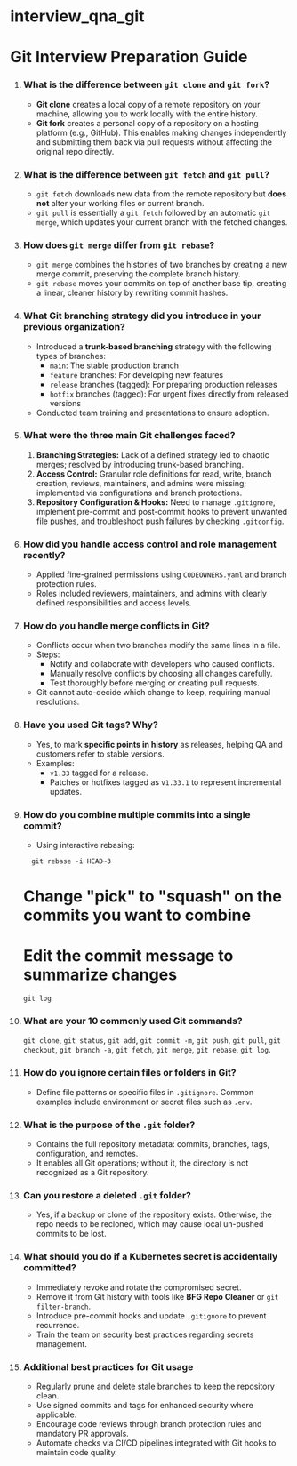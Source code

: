 # interview_qna_git 
# Git Interview Preparation Guide

1. ### What is the difference between `git clone` and `git fork`?  
   - **Git clone** creates a local copy of a remote repository on your machine, allowing you to work locally with the entire history.  
   - **Git fork** creates a personal copy of a repository on a hosting platform (e.g., GitHub). This enables making changes independently and submitting them back via pull requests without affecting the original repo directly.

2. ### What is the difference between `git fetch` and `git pull`?  
   - `git fetch` downloads new data from the remote repository but **does not** alter your working files or current branch.  
   - `git pull` is essentially a `git fetch` followed by an automatic `git merge`, which updates your current branch with the fetched changes.

3. ### How does `git merge` differ from `git rebase`?  
   - `git merge` combines the histories of two branches by creating a new merge commit, preserving the complete branch history.  
   - `git rebase` moves your commits on top of another base tip, creating a linear, cleaner history by rewriting commit hashes.

4. ### What Git branching strategy did you introduce in your previous organization?  
   - Introduced a **trunk-based branching** strategy with the following types of branches:  
     - `main`: The stable production branch  
     - `feature` branches: For developing new features  
     - `release` branches (tagged): For preparing production releases  
     - `hotfix` branches (tagged): For urgent fixes directly from released versions  
   - Conducted team training and presentations to ensure adoption.

5. ### What were the three main Git challenges faced?  
   1. **Branching Strategies:** Lack of a defined strategy led to chaotic merges; resolved by introducing trunk-based branching.  
   2. **Access Control:** Granular role definitions for read, write, branch creation, reviews, maintainers, and admins were missing; implemented via configurations and branch protections.  
   3. **Repository Configuration & Hooks:** Need to manage `.gitignore`, implement pre-commit and post-commit hooks to prevent unwanted file pushes, and troubleshoot push failures by checking `.gitconfig`.

6. ### How did you handle access control and role management recently?  
   - Applied fine-grained permissions using `CODEOWNERS.yaml` and branch protection rules.  
   - Roles included reviewers, maintainers, and admins with clearly defined responsibilities and access levels.

7. ### How do you handle merge conflicts in Git?  
   - Conflicts occur when two branches modify the same lines in a file.  
   - Steps:  
     - Notify and collaborate with developers who caused conflicts.  
     - Manually resolve conflicts by choosing all changes carefully.  
     - Test thoroughly before merging or creating pull requests.  
   - Git cannot auto-decide which change to keep, requiring manual resolutions.

8. ### Have you used Git tags? Why?  
   - Yes, to mark **specific points in history** as releases, helping QA and customers refer to stable versions.  
   - Examples:  
     - `v1.33` tagged for a release.  
     - Patches or hotfixes tagged as `v1.33.1` to represent incremental updates.

9. ### How do you combine multiple commits into a single commit?  
   - Using interactive rebasing:  
   ```
     git rebase -i HEAD~3
   ```
     # Change "pick" to "squash" on the commits you want to combine
     # Edit the commit message to summarize changes
   ```
   git log
   ```

11. ### What are your 10 commonly used Git commands?  
    `git clone`, `git status`, `git add`, `git commit -m`, `git push`, `git pull`, `git checkout`, `git branch -a`, `git fetch`, `git merge`, `git rebase`, `git log`.

12. ### How do you ignore certain files or folders in Git?  
    - Define file patterns or specific files in `.gitignore`. Common examples include environment or secret files such as `.env`.

13. ### What is the purpose of the `.git` folder?  
    - Contains the full repository metadata: commits, branches, tags, configuration, and remotes.  
    - It enables all Git operations; without it, the directory is not recognized as a Git repository.

14. ### Can you restore a deleted `.git` folder?  
    - Yes, if a backup or clone of the repository exists. Otherwise, the repo needs to be recloned, which may cause local un-pushed commits to be lost.

15. ### What should you do if a Kubernetes secret is accidentally committed?  
    - Immediately revoke and rotate the compromised secret.  
    - Remove it from Git history with tools like **BFG Repo Cleaner** or `git filter-branch`.  
    - Introduce pre-commit hooks and update `.gitignore` to prevent recurrence.  
    - Train the team on security best practices regarding secrets management.

16. ### Additional best practices for Git usage  
    - Regularly prune and delete stale branches to keep the repository clean.  
    - Use signed commits and tags for enhanced security where applicable.  
    - Encourage code reviews through branch protection rules and mandatory PR approvals.  
    - Automate checks via CI/CD pipelines integrated with Git hooks to maintain code quality.

